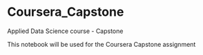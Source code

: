 # Coursera_Capstone
Applied Data Science course - Capstone

This notebook will be used for the Coursera Capstone assignment
